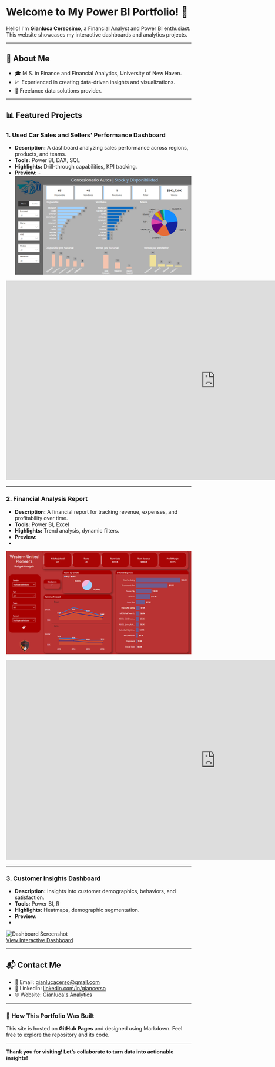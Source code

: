 # Welcome to My Power BI Portfolio! 🎉

Hello! I'm **Gianluca Cersosimo**, a Financial Analyst and Power BI enthusiast. This website showcases my interactive dashboards and analytics projects.

---

## 🌟 About Me
- 🎓 M.S. in Finance and Financial Analytics, University of New Haven.
- 📈 Experienced in creating data-driven insights and visualizations.
- 💼 Freelance data solutions provider.

---

## 📊 Featured Projects

### 1. **Used Car Sales and Sellers' Performance Dashboard**
- **Description:** A dashboard analyzing sales performance across regions, products, and teams.
- **Tools:** Power BI, DAX, SQL
- **Highlights:** Drill-through capabilities, KPI tracking.
- **Preview:**
-![Dashboard Screenshot](Captura%20Lista%20de%20Ventas.png) 
<iframe title="Lista de Ventas" width="1140" height="541.25" src="https://app.powerbi.com/reportEmbed?reportId=5db2dac0-3a7a-4628-97f1-07a93d17d0b6&autoAuth=true&ctid=3c71cbab-b5ed-4f3b-ac0d-95509d6c0e93" frameborder="0" allowFullScreen="true"></iframe>


---

### 2. **Financial Analysis Report**
- **Description:** A financial report for tracking revenue, expenses, and profitability over time.
- **Tools:** Power BI, Excel
- **Highlights:** Trend analysis, dynamic filters.
- **Preview:**
- 
![Dashboard Screenshot](WUP.png)  
<iframe title="WUP Budget Report" width="1140" height="541.25" src="https://app.powerbi.com/reportEmbed?reportId=75e2a1f9-a3cf-4c84-ba37-f4895bc85253&autoAuth=true&ctid=3c71cbab-b5ed-4f3b-ac0d-95509d6c0e93" frameborder="0" allowFullScreen="true"></iframe>

---

### 3. **Customer Insights Dashboard**
- **Description:** Insights into customer demographics, behaviors, and satisfaction.
- **Tools:** Power BI, R
- **Highlights:** Heatmaps, demographic segmentation.
- **Preview:**
- 
![Dashboard Screenshot](https://via.placeholder.com/800x400.png)  
[View Interactive Dashboard](https://app.powerbi.com/yourdashboardlink)

---

## 📬 Contact Me
- 📧 Email: [gianlucacerso@gmail.com](mailto:gianlucacerso@gmail.com)
- 💼 LinkedIn: [linkedin.com/in/giancerso](https://www.linkedin.com/in/gianluca-cersosimo-0410191aa/)
- 🌐 Website: [Gianluca's Analytics](https://giancerso.github.io)

---

### 🚀 How This Portfolio Was Built
This site is hosted on **GitHub Pages** and designed using Markdown. Feel free to explore the repository and its code.

---

**Thank you for visiting! Let’s collaborate to turn data into actionable insights!**
